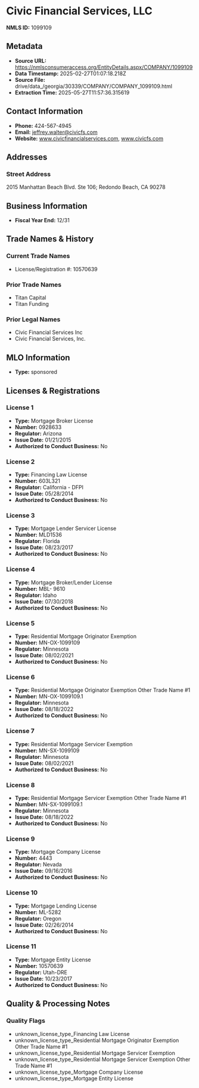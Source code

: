 # Civic Financial Services, LLC

**NMLS ID:** 1099109

## Metadata
- **Source URL:** https://nmlsconsumeraccess.org/EntityDetails.aspx/COMPANY/1099109
- **Data Timestamp:** 2025-02-27T01:07:18.218Z
- **Source File:** drive/data_/georgia/30339/COMPANY/COMPANY_1099109.html
- **Extraction Time:** 2025-05-27T11:57:36.315619

## Contact Information
- **Phone:** 424-567-4945
- **Email:** jeffrey.walter@civicfs.com
- **Website:** www.civicfinancialservices.com, www.civicfs.com

## Addresses
### Street Address
2015 Manhattan Beach Blvd. Ste 106; Redondo Beach, CA 90278

## Business Information
- **Fiscal Year End:** 12/31

## Trade Names & History
### Current Trade Names
- License/Registration #: 10570639

### Prior Trade Names
- Titan Capital
- Titan Funding

### Prior Legal Names
- Civic Financial Services Inc
- Civic Financial Services, Inc.

## MLO Information
- **Type:** sponsored

## Licenses & Registrations

### License 1
- **Type:** Mortgage Broker License
- **Number:** 0928633
- **Regulator:** Arizona
- **Issue Date:** 01/21/2015
- **Authorized to Conduct Business:** No

### License 2
- **Type:** Financing Law License
- **Number:** 603L321
- **Regulator:** California - DFPI
- **Issue Date:** 05/28/2014
- **Authorized to Conduct Business:** No

### License 3
- **Type:** Mortgage Lender Servicer License
- **Number:** MLD1536
- **Regulator:** Florida
- **Issue Date:** 08/23/2017
- **Authorized to Conduct Business:** No

### License 4
- **Type:** Mortgage Broker/Lender License
- **Number:** MBL- 9610
- **Regulator:** Idaho
- **Issue Date:** 07/30/2018
- **Authorized to Conduct Business:** No

### License 5
- **Type:** Residential Mortgage Originator Exemption
- **Number:** MN-OX-1099109
- **Regulator:** Minnesota
- **Issue Date:** 08/02/2021
- **Authorized to Conduct Business:** No

### License 6
- **Type:** Residential Mortgage Originator Exemption Other Trade Name #1
- **Number:** MN-OX-1099109.1
- **Regulator:** Minnesota
- **Issue Date:** 08/18/2022
- **Authorized to Conduct Business:** No

### License 7
- **Type:** Residential Mortgage Servicer Exemption
- **Number:** MN-SX-1099109
- **Regulator:** Minnesota
- **Issue Date:** 08/02/2021
- **Authorized to Conduct Business:** No

### License 8
- **Type:** Residential Mortgage Servicer Exemption Other Trade Name #1
- **Number:** MN-SX-1099109.1
- **Regulator:** Minnesota
- **Issue Date:** 08/18/2022
- **Authorized to Conduct Business:** No

### License 9
- **Type:** Mortgage Company License
- **Number:** 4443
- **Regulator:** Nevada
- **Issue Date:** 09/16/2016
- **Authorized to Conduct Business:** No

### License 10
- **Type:** Mortgage Lending License
- **Number:** ML-5282
- **Regulator:** Oregon
- **Issue Date:** 02/26/2014
- **Authorized to Conduct Business:** No

### License 11
- **Type:** Mortgage Entity License
- **Number:** 10570639
- **Regulator:** Utah-DRE
- **Issue Date:** 10/23/2017
- **Authorized to Conduct Business:** No

## Quality & Processing Notes
### Quality Flags
- unknown_license_type_Financing Law License
- unknown_license_type_Residential Mortgage Originator Exemption Other Trade Name #1
- unknown_license_type_Residential Mortgage Servicer Exemption
- unknown_license_type_Residential Mortgage Servicer Exemption Other Trade Name #1
- unknown_license_type_Mortgage Company License
- unknown_license_type_Mortgage Entity License
